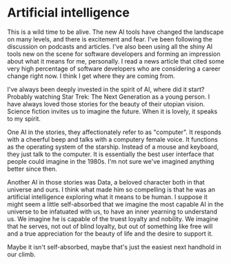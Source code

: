 # Artificial intelligence

This is a wild time to be alive. The new AI tools have changed the landscape on many levels, and there is excitement and fear. I've been following the discussion on podcasts and articles. I've also been using all the shiny AI tools new on the scene for software developers and forming an impression about what it means for me, personally. I read a news article that cited some very high percentage of software developers who are considering a career change right now. I think I get where they are coming from. 

I've always been deeply invested in the spirit of AI, where did it start? Probably watching Star Trek: The Next Generation as a young person. I have always loved those stories for the beauty of their utopian vision. Science fiction invites us to imagine the future. When it is lovely, it speaks to my spirit. 

One AI in the stories, they affectionately refer to as "computer". It responds with a cheerful beep and talks with a computery female voice. It functions as the operating system of the starship. Instead of a mouse and keyboard, they just talk to the computer. It is essentially the best user interface that people could imagine in the 1980s. I'm not sure we've imagined anything better since then.

Another AI in those stories was Data, a beloved character both in that universe and ours. I think what made him so compelling is that he was an artificial intelligence exploring what it means to be human. I suppose it might seem a little self-absorbed that we imagine the most capable AI in the universe to be infatuated with us, to have an inner yearning to understand us. We imagine he is capable of the truest loyalty and nobility. We imagine that he serves, not out of blind loyalty, but out of something like free will and a true appreciation for the beauty of life and the desire to support it.

Maybe it isn't self-absorbed, maybe that's just the easiest next handhold in our climb. 
